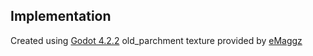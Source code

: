## Implementation
Created using [Godot 4.2.2](https://godotengine.org/download/windows/)
old_parchment texture provided by [eMaggz](https://www.deviantart.com/emaggz/art/Textures-Old-Paper-270228570)
